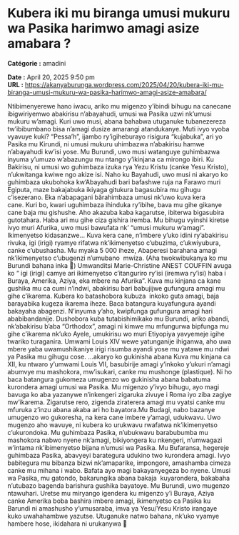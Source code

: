 # Kubera iki mu biranga umusi mukuru wa Pasika harimwo amagi asize amabara ?

**Catégorie :** amadini

**Date :** April 20, 2025 9:50 pm  
**URL :** https://akanyaburunga.wordpress.com/2025/04/20/kubera-iki-mu-biranga-umusi-mukuru-wa-pasika-harimwo-amagi-asize-amabara/

Ntibimenyerewe hano iwacu, ariko mu migenzo y’ibindi bihugu na canecane ibigwiriyemwo abakirisu n’abayahudi, umusi wa Pasika uzwi nk’umusi mukuru w’amagi. Kuri uwo musi, abana bahabwa utuganuke tubanezereza tw’ibibumbano bisa n’amagi dusize amarangi atandukanye. Muti ivyo vyoba vyavuye kuki?
“Pessa’h”, ijambo ry’igiheburayo risigura “kujabuka”, ari yo Pasika mu Kirundi, ni umusi mukuru uhimbazwa n’abakirisu hamwe n’abayahudi kw’isi yose. Mu Burundi, uwo musi watanguye guhimbazwa inyuma y’umuzo w’abazungu mu ntango y’ikinjana ca mirongo ibiri.
Ku Bakirisu, ni umusi wo guhimbaza izuka rya Yezu Kristu (canke Yesu Kristo), n’ukwitanga kwiwe ngo akize isi. Naho ku Bayahudi, uwo musi ni akaryo ko guhimbaza ukubohoka kw’Abayahudi bari bafashwe ruja na Farawo muri Egiputa, maze bakajabuka ikiyaga gitukura bagasubira mu gihugu c’isezerano.
Eka n’abapagani bărahimbaza umusi nk’uwo kuva kera cane. Kuri bo, kwari uguhimbaza ihinduka ry’ibihe, bava mu gihe gikanye cane baja mu gishushe. Aho akazuba kaba kagarutse, ibiterwa bigasubira gutotahara. Haba ari mu gihe ciza gishira iremba.
Mu bihugu vyinshi kiretse ivyo muri Afurika, uwo musi bawufata nk’ “umusi mukuru w’amagi”.
Ikimenyetso kidasanzwe…
Kuva kera cane, n’imbere y’uko idini ry’abakirisu rivuka, igi (irigi) ryamye rifatwa nk’ikimenyetso c’ubuzima, c’ukwiyubura, canke c’ubushasha. Mu myaka 5 000 iheze, Abaperesi barahana amagi nk’ikimenyetso c’ubugenzi n’umubano  mwiza. (Aha twokwibukanya ko mu Burundi bahana inka 🤩) Umwanditsi Marie-Christine ANEST COUFFIN avuga ko “ igi (irigi) camye ari ikimenyetso c’itanguriro ry’isi (iremwa ry’isi) haba i Buraya, Amerika, Aziya, eka mbere na Afurika”.
Kuva mu kinjana ca kane gushika mu ca cumi n’indwi, abakirisu bari babujijwe gufungura amagi mu gihe c’ikarema. Kubera ko batashobora kubuza  inkoko guta amagi, baja barayabika kugeza ikarema iheze. Baca batangura kuyafungura ayandi bakayaha abagenzi.
N’inyuma y’aho, kwipfunga gufungura amagi hari ababibandanije. Dushobora kuba tutabishimikako mu Burundi, ariko abandi, nk’abakirisu b’aba “Orthodox”, amagi ni kimwe mu mfungurwa bipfunga mu gihe c’ikarema nk’uko Ayele, umukirisu wo muri Etiyopiya yavyemeje igihe twariko turaganira.
Umwami Louis XIV wewe yatunganije ihiganwa, aho uwa mbere yaba uwamushikaniye irigi risumba ayandi yose mu yatawe mu ndwi ya Pasika mu gihugu cose.
…akaryo ko gukinisha abana
Kuva mu kinjana ca XII, ku ntwaro y’umwami Louis VII, basubirije amagi y’inkoko y’ukuri n’amagi abumvye mu mashokora, mw’isukari, canke mu mushonge (plastique). Ni ho baca batangura gukomeza umugenzo wo gukinisha abana babatuma kurondera amagi umusi wa Pasika. Mu migenzo y’ivyo bihugu, ayo magi bavuga ko aba yazanywe n’inkengeri zigaruka zivuye i Roma iyo ziba zagiye mw’ikarema. Zigarutse rero, zigenda ziraterera amagi mu vyatsi canke mu mfuruka z’inzu abana akaba ari ho bayatora.Mu Budagi, nabo bazanye umugenzo wo gukoresha, na kera cane imbere y’amagi, udukwavu. Uwo mugenzo aho wavuye, ni kubera ko urukwavu rwafatwa nk’ikimenyetso c’ukurondoka. Mu guhimbaza Pasika, n’ubukwavu barabubumba mu mashokora nabwo nyene nk’amagi, bikiyongera ku nkengeri, n’umwagazi w’intama nk’ibimenyetso bijana n’umusi wa Pasika.
Mu Bufaransa, hegereje guhimbaza Pasika, abavyeyi barategura udukino two kurondera amagi. Ivyo babitegura mu bibanza bizwi nk’amaparike, impongore, amashamba cimeza canke mu mihana i wabo. Bafata ayo magi bakayanyegeza bo nyene. Umusi wa Pasika, mu gatondo, bakarungika abana bakaja  kuyarondera, bakabaha n’utubazo bagenda barishura gushika bayatoye.
Mu Burundi, uwo mugenzo ntawuhari. Uretse mu miryango igendera ku migenzo y’i Buraya, Aziya canke Amerika boba bashira imbere amagi, ikimenyetso ca Pasika ku Barundi ni amashusho y’umusaraba, imva ya Yesu/Yesu Kristo irangaye kuko uwahahambwe yazutse. Utuganuke natwo bahana, nk’uko vyamye hambere hose, ikidahara ni urukanywa 🍻
